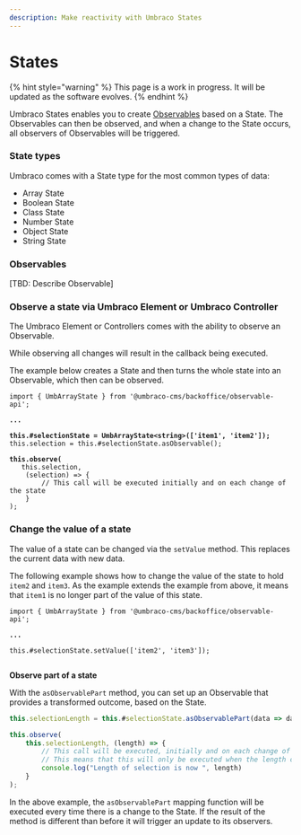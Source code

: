 ```yaml
---
description: Make reactivity with Umbraco States
---
```


# States

{% hint style="warning" %}
This page is a work in progress. It will be updated as the software evolves.
{% endhint %}

Umbraco States enables you to create [Observables](states.md#observables) based on a State. The Observables can then be observed, and when a change to the State occurs, all observers of Observables will be triggered.

### State types

Umbraco comes with a State type for the most common types of data:

* Array State
* Boolean State
* Class State
* Number State
* Object State
* String State

### Observables

\[TBD: Describe Observable]

### Observe a state via Umbraco Element or Umbraco Controller

The Umbraco Element or Controllers comes with the ability to observe an Observable.

While observing all changes will result in the callback being executed.

The example below creates a State and then turns the whole state into an Observable, which then can be observed.

<pre class="language-typescript"><code class="lang-typescript">import { UmbArrayState } from '@umbraco-cms/backoffice/observable-api';

<strong>...
</strong>
<strong>this.#selectionState = UmbArrayState&#x3C;string>(['item1', 'item2']);
</strong>this.selection = this.#selectionState.asObservable();

<strong>this.observe(
</strong>	this.selection,
	(selection) => {
		// This call will be executed initially and on each change of the state
	}
);
</code></pre>

### Change the value of a state

The value of a state can be changed via the `setValue` method. This replaces the current data with new data.

The following example shows how to change the value of the state to hold `item2` and `item3`. As the example extends the example from above, it means that `item1` is no longer part of the value of this state.

<pre class="language-typescript"><code class="lang-typescript">import { UmbArrayState } from '@umbraco-cms/backoffice/observable-api';

<strong>...
</strong>
this.#selectionState.setValue(['item2', 'item3']);

</code></pre>

**Observe part of a state**

With the `asObservablePart` method, you can set up an Observable that provides a transformed outcome, based on the State.

```typescript
this.selectionLength = this.#selectionState.asObservablePart(data => data.length);

this.observe(
    this.selectionLength, (length) => {
        // This call will be executed, initially and on each change of the specific value that this observer provides.
        // This means that this will only be executed when the length changed. Not if the value was replaced with a new value value with the exact same length.
        console.log("Length of selection is now ", length)
	}
);
```

In the above example, the `asObservablePart` mapping function will be executed every time there is a change to the State. If the result of the method is different than before it will trigger an update to its observers.
